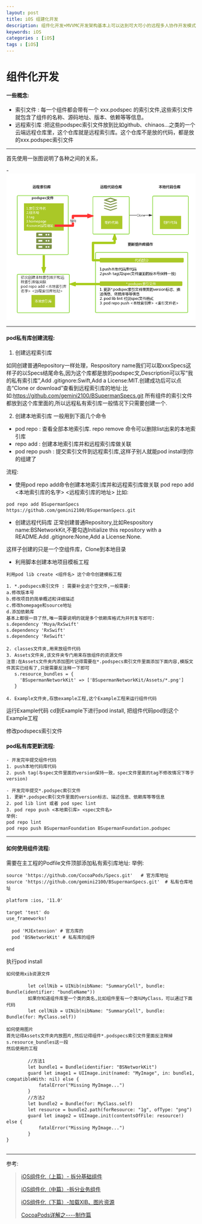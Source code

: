 ```yaml
---
layout: post
title: iOS 组建化开发
description: 组件化开发+MVVMC开发架构基本上可以达到可大可小的远程多人协作开发模式，非常有利于外包开发。
keywords: iOS
categories : [iOS]
tags : [iOS]
---
```


# 组件化开发

#### 一些概念:

- 索引文件 : 每一个组件都会带有一个 xxx.podspec 的索引文件,这些索引文件就包含了组件的名称、源码地址、版本、依赖等等信息。
- 远程索引库 :把这些podspec索引文件放到比如github、chinaos...之类的一个云端远程仓库里，这个仓库就是远程索引库。这个仓库不是放的代码，都是放的xxx.podspec索引文件

------
首先使用一张图说明了各种之间的关系，

-![](/images/2470124-3fdf505f7c71b04e.png)

------

#### pod私有库创建流程:


1. 创建远程索引库

如同创建普通Repository一样处理，Respository name我们可以取xxxSpecs这样子的以Specs结尾命名,因为这个库都是放的podspec文,Description可以写“我的私有索引库”,Add .gitignore:Swift,Add a License:MIT.创建成功后可以点击“Clone or download”查看到远程索引库的地址:比如:https://github.com/gemini2100/BSupermanSpecs.git
所有组件的索引文件都放到这个库里面的,所以远程私有索引库一般情况下只需要创建一个.

2. 创建本地索引库
一般用到下面几个命令
- pod repo : 查看全部本地索引库. repo remove 命令可以删除list出来的本地索引库
- repo add : 创建本地索引库并和远程索引库做关联
- pod repo push : 提交索引文件到远程索引库,这样子别人就能pod install到你的组建了

流程:
- 使用pod repo add命令创建本地索引库并和远程索引库做关联
pod repo add <本地索引库的名字>  <远程索引库的地址>
比如: 

``` 
pod repo add BSupermanSpecs https://github.com/gemini2100/BSupermanSpecs.git

``` 


- 创建远程代码库
正常创建普通Repository,比如Respository name:BSNetworkKit,不要勾选Initialize this repository with a README.Add .gitignore:None,Add a License:None.

这样子创建的只是一个空组件库，Clone到本地目录

- 利用脚本创建本地项目模板工程

``` 
利用pod lib create <组件名> 这个命令创建模板工程
``` 

``` 
1. *.podspecs索引文件 : 需要补全这个空文件,一般需要: 
a.修改版本号 
b.修改项目的简单概述和详细描述 
c.修改homepage和source地址 
d.添加依赖库
基本上都很一目了然,唯一需要说明的就是多个依赖库格式为并列复写即可:
s.dependency 'Moya/RxSwift'
s.dependency 'RxSwift'
s.dependency 'ReSwift'

2. classes文件夹,用来放组件代码
3. Assets文件夹,该文件夹专门用来存放组件的资源文件
注意:在Assets文件夹内添加图片记得需要在*.podspecs索引文件里面添加下面内容,模版文件其实已经有了,只是需要反注释一下即可
   s.resource_bundles = {
     'BSupermanNetworkKit' => ['BSupermanNetworkKit/Assets/*.png']
   }

4. Example文件夹,存放example工程,这个Example工程来运行组件代码
``` 
运行Example代码
cd到Example下进行pod install, 把组件代码pod到这个Example工程

修改podspecs索引文件

#### pod私有库更新流程:
``` 
- 开发完毕提交组件代码
1. push本地代码库代码
2. push tag(与spec文件里面的version保持一致，spec文件里面的tag不修改情况下等于version)
``` 
``` 
- 开发完毕提交*.podspec索引文件
1. 更新*.podspec索引文件里面的version标志、描述信息、依赖库等等信息
2. pod lib lint 或者 pod spec lint
3. pod repo push <本地索引库> <spec文件名>
举例:
pod repo lint
pod repo push BSupermanFoundation BSupermanFoundation.podspec

``` 
------

#### 如何使用组件流程:
需要在主工程的Podfile文件顶部添加私有索引库地址:
举例:

```
source 'https://github.com/CocoaPods/Specs.git'   # 官方库地址
source 'https://github.com/gemini2100/BSupermanSpecs.git'  # 私有仓库地址

platform :ios, '11.0'

target 'test' do
use_frameworks!
  
  pod 'MJExtension' # 官方库的
  pod 'BSNetworkKit' # 私有库的组件

end

```

执行pod install

``` 
如何使用xib资源文件

        let cellNib = UINib(nibName: "SummaryCell", bundle: Bundle(identifier: "bundleName"))
        如果你知道组件库里一个类的类名,比如组件里有一个类叫MyClass，可以通过下面代码
        let cellNib = UINib(nibName: "SummaryCell", bundle: Bundle(for: MyClass.self))

如何使用图片
首先记得Assets文件夹内放图片,然后记得组件*.podspecs索引文件里面反注释掉s.resource_bundles这一段
然后使用的工程
    
        //方法1
        let bundle1 = Bundle(identifier: "BSNetworkKit")
        guard let image1 = UIImage.init(named: "MyImage", in: bundle1, compatibleWith: nil) else {
            fatalError("Missing MyImage...")
        }
        //方法2
        let bundle2 = Bundle(for: MyClass.self)
        let resource = bundle2.path(forResource: "1g", ofType: "png")
        guard let image2 = UIImage.init(contentsOfFile: resource!) else {
            fatalError("Missing MyImage...")
        }
}
    
``` 
------

参考:

> [iOS组件化（上篇）- 拆分基础组件](https://www.jianshu.com/p/760d6cd46719)
> 
> [iOS组件化（中篇）-拆分业务组件](https://www.jianshu.com/p/e6e84688f0b8)
> 
> [iOS组件化（下篇）-加载XIB、图片资源](https://www.jianshu.com/p/ad4789d88bad)
> 
> [CocoaPods详解之----制作篇](http://blog.csdn.net/wzzvictory/article/details/20067595)
> 

